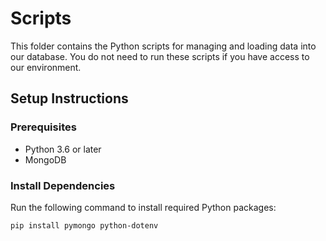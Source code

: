 # Scripts 

This folder contains the Python scripts for managing and loading data into our database. You do not need to run these scripts if you have access to our environment.

## Setup Instructions

### Prerequisites
- Python 3.6 or later
- MongoDB

### Install Dependencies
Run the following command to install required Python packages:
```bash
pip install pymongo python-dotenv
